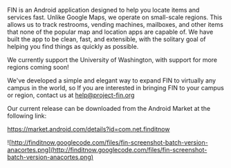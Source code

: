 FIN is an Android application designed to help you locate items and services fast.  Unlike Google Maps, we operate on small-scale regions.  This allows us to track restrooms, vending machines, mailboxes, and other items that none of the popular map and location apps are capable of.  We have built the app to be clean, fast, and extensible, with the solitary goal of helping you find things as quickly as possible.

We currently support the University of Washington, with support for more regions coming soon!

We've developed a simple and elegant way to expand FIN to virtually any campus in the world, so If you are interested in bringing FIN to your campus or region, contact us at help@project-fin.org

Our current release can be downloaded from the Android Market at the following link:

https://market.android.com/details?id=com.net.finditnow

![http://finditnow.googlecode.com/files/fin-screenshot-batch-version-anacortes.png](http://finditnow.googlecode.com/files/fin-screenshot-batch-version-anacortes.png)